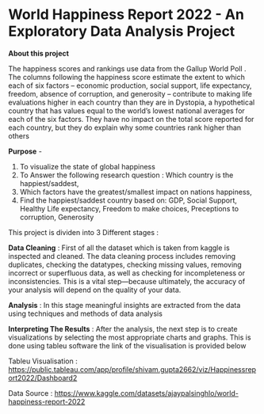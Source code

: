 # World Happiness Report 2022 - An Exploratory Data Analysis Project

**About this project**

The happiness scores and rankings use data from the Gallup World Poll . The columns following the happiness score estimate the extent to which each of six factors – economic production, social support, life expectancy, freedom, absence of corruption, and generosity – contribute to making life evaluations higher in each country than they are in Dystopia, a hypothetical country that has values equal to the world’s lowest national averages for each of the six factors. They have no impact on the total score reported for each country, but they do explain why some countries rank higher than others

**Purpose** - 

1. To visualize the state of global happiness
2. To Answer the following research question : Which country is the happiest/saddest,   
3. Which factors have the greatest/smallest impact on nations happiness,  
4. Find the happiest/saddest country based on: GDP,  Social Support, Healthy Life expectancy,  Freedom to make choices,  Preceptions to corruption,  Generosity

This project is dividen into 3 Different stages :

**Data Cleaning** :  First of all the dataset which is taken from kaggle is inspected and cleaned. The data cleaning process includes removing duplicates, checking the datatypes, checking missing values, removing incorrect or superfluous data, as well as checking for incompleteness or inconsistencies. This is a vital step—because ultimately, the accuracy of your analysis will depend on the quality of your data.

**Analysis** : In this stage meaningful insights are extracted from the data using techniques and methods of data analysis

**Interpreting The Results** : After the analysis, the next step is to create visualizations by selecting the most appropriate charts and graphs. This is done using tableu software the link of the visualisation is provided below

Tableu Visualisation : https://public.tableau.com/app/profile/shivam.gupta2662/viz/Happinessreport2022/Dashboard2

Data Source : https://www.kaggle.com/datasets/ajaypalsinghlo/world-happiness-report-2022


